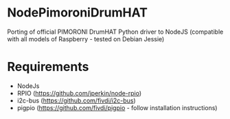 # NodePimoroniDrumHAT
Porting of official PIMORONI DrumHAT Python driver to NodeJS (compatible with all models of Raspberry - tested on Debian Jessie)

# Requirements
- NodeJs
- RPIO  (https://github.com/jperkin/node-rpio)
- i2c-bus (https://github.com/fivdi/i2c-bus)
- pigpio (https://github.com/fivdi/pigpio - follow installation instructions)
